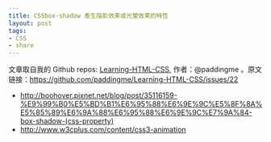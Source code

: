 ```yaml
---
title: CSSbox-shadow 產生陰影效果或光暈效果的特性
layout: post
tags:
- CSS
- share
---
```



 文章取自我的 Github  repos: [Learning-HTML-CSS](https://github.com/paddingme/Learning-HTML-CSS), 作者：@paddingme 。原文链接：https://github.com/paddingme/Learning-HTML-CSS/issues/22

- http://boohover.pixnet.net/blog/post/35116159-%E9%99%B0%E5%BD%B1%E6%95%88%E6%9E%9C%E5%8F%8A%E5%85%89%E6%9A%88%E6%95%88%E6%9E%9C%E7%9A%84-box-shadow-(css-property)
-  http://www.w3cplus.com/content/css3-animation